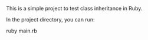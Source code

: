 This is a simple project to test class inheritance in Ruby.

In the project directory, you can run:

ruby main.rb